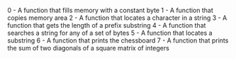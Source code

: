 0 - A function that fills memory with a constant byte
1 - A function that copies memory area
2 - A function that locates a character in a string
3 - A function that gets the length of a prefix substring
4 - A function that searches a string for any of a set of bytes
5 - A function that locates a substring
6 - A function that prints the chessboard
7 - A function that prints the sum of two diagonals of a square matrix of integers

